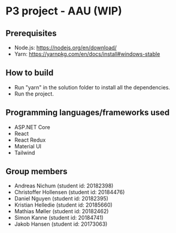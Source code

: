 # P3 project - AAU (WIP)

## Prerequisites
 - Node.js: https://nodejs.org/en/download/ 
 - Yarn: https://yarnpkg.com/en/docs/install#windows-stable

## How to build
 - Run "yarn" in the solution folder to install all the dependencies.
 - Run the project.

## Programming languages/frameworks used
- ASP.NET Core
- React
- React Redux
- Material UI
- Tailwind

## Group members
- Andreas Nichum        (student id: 20182398)
- Christoffer Hollensen (student id: 20184476)
- Daniel Nguyen         (student id: 20182395)
- Kristian Helledie     (student id: 20185660)
- Mathias Møller        (student id: 20182462)
- Simon Kanne           (student id: 20184741)
- Jakob Hansen          (student id: 20173063)
